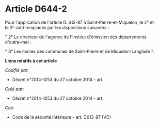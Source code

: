 # Article D644-2

Pour l'application de l'article D. 613-87 à Saint-Pierre-et-Miquelon, le 2° et le 3° sont remplacés par les dispositions
suivantes : 

" 2° Le directeur de l'agence de l'Institut d'émission des départements d'outre-mer ; 

" 3° Les maires des communes de Saint-Pierre et de Miquelon-Langlade ".

**Liens relatifs à cet article**

_Codifié par_:

  - Décret n°2014-1253 du 27 octobre 2014 - art.

_Créé par_:

  - Décret n°2014-1253 du 27 octobre 2014 - art.

_Cite_:

  - Code de la sécurité intérieure - art. D613-87 (VD)
